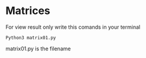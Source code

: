 # Matrices
  For view result only write this comands in your terminal
  
    Python3 matrix01.py

  matrix01.py is the filename
